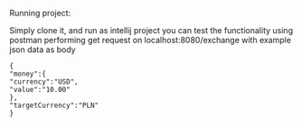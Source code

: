 Running project:

Simply clone it, and run as intellij project 
you can test the functionality using postman performing get request on localhost:8080/exchange
with example json data as body
````
{
"money":{
"currency":"USD",
"value":"10.00"
},
"targetCurrency":"PLN"
}